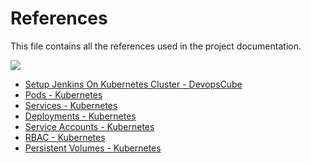 # References

This file contains all the references used in the project documentation.

![](https://devopscube.com/wp-content/uploads/2021/05/IMG_0184-1160x944.jpg)

- [Setup Jenkins On Kubernetes Cluster - DevopsCube](https://devopscube.com/setup-jenkins-on-kubernetes-cluster/)
- [Pods - Kubernetes](https://kubernetes.io/docs/concepts/workloads/pods/)
- [Services - Kubernetes](https://kubernetes.io/docs/concepts/services-networking/service/)
- [Deployments - Kubernetes](https://kubernetes.io/docs/concepts/workloads/controllers/deployment/)
- [Service Accounts - Kubernetes](https://kubernetes.io/docs/concepts/security/service-accounts/)
- [RBAC - Kubernetes](https://kubernetes.io/docs/reference/access-authn-authz/rbac/)
- [Persistent Volumes - Kubernetes](https://kubernetes.io/docs/concepts/storage/persistent-volumes/)

